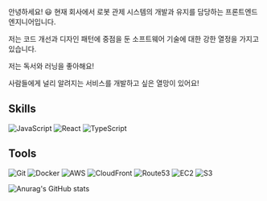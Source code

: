 안녕하세요! 😃 
현재 회사에서 로봇 관제 시스템의 개발과 유지를 담당하는 프론트엔드 엔지니어입니다.

저는 코드 개선과 디자인 패턴에 중점을 둔 소프트웨어 기술에 대한 강한 열정을 가지고 있습니다.


저는 독서와 러닝을 좋아해요! 

사람들에게 널리 알려지는 서비스를 개발하고 싶은 열망이 있어요!


## Skills

![JavaScript](https://img.shields.io/badge/JavaScript-F7DF1E?logo=javascript&logoColor=white)
![React](https://img.shields.io/badge/React-61DAFB?logo=react&logoColor=white)
![TypeScript](https://img.shields.io/badge/TypeScript-3178C6?logo=typescript&logoColor=white)


## Tools

![Git](https://img.shields.io/badge/Git-F05032?logo=git&logoColor=white)
![Docker](https://img.shields.io/badge/Docker-2496ED?logo=Docker&logoColor=white)
![AWS](https://img.shields.io/badge/AWS-232F3E?logo=amazon-aws&logoColor=white)
![CloudFront](https://img.shields.io/badge/CloudFront-F9F9F9?logo=amazon-aws&logoColor=232F3E)
![Route53](https://img.shields.io/badge/Route_53-46A037?logo=amazon-aws&logoColor=white)
![EC2](https://img.shields.io/badge/EC2-FF9900?logo=amazon-aws&logoColor=white)
![S3](https://img.shields.io/badge/S3-569A31?logo=amazon-aws&logoColor=white)






![Anurag's GitHub stats](https://github-readme-stats.vercel.app/api?username=kwag93&show_icons=true&theme=radical)

